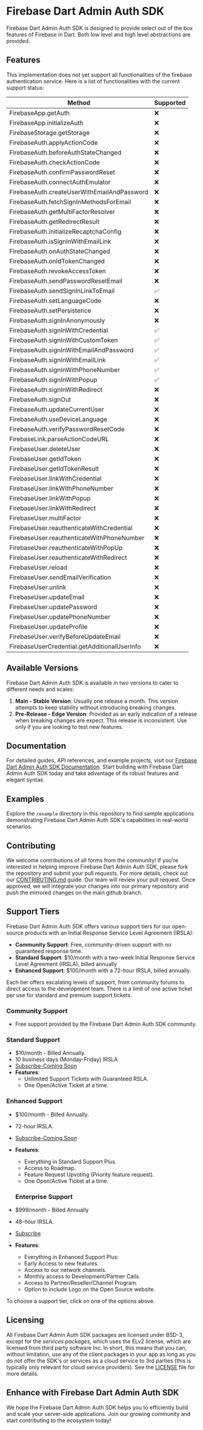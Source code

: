 # Firebase Dart Admin Auth SDK

Firebase Dart Admin Auth SDK is designed to provide select out of the box features of Firebase in Dart.  Both low level and high level abstractions are provided.

## Features
This implementation does not yet support all functionalities of the firebase authentication service. Here is a list of functionalities with the current support status:

| Method                                      | Supported |
|---------------------------------------------|-----------|
| FirebaseApp.getAuth                          | ❌        |
| FirebaseApp.initializeAuth                   | ❌        |
| FirebaseStorage.getStorage                   | ❌        |
| FirebaseAuth.applyActionCode                 | ❌       |
| FirebaseAuth.beforeAuthStateChanged          | ❌        |
| FirebaseAuth.checkActionCode                 | ❌        |
| FirebaseAuth.confirmPasswordReset            | ❌        |
| FirebaseAuth.connectAuthEmulator             | ❌        |
| FirebaseAuth.createUserWithEmailAndPassword  | ❌        |
| FirebaseAuth.fetchSignInMethodsForEmail      | ❌        |
| FirebaseAuth.getMultiFactorResolver          | ❌        |
| FirebaseAuth.getRedirectResult               | ❌        |
| FirebaseAuth.initializeRecaptchaConfig       | ❌        |
| FirebaseAuth.isSignInWithEmailLink           | ❌        |
| FirebaseAuth.onAuthStateChanged              | ❌        |
| FirebaseAuth.onIdTokenChanged                | ❌        |
| FirebaseAuth.revokeAccessToken               | ❌        |
| FirebaseAuth.sendPasswordResetEmail          | ❌        |
| FirebaseAuth.sendSignInLinkToEmail           | ✅        |
| FirebaseAuth.setLanguageCode                 | ❌        |
| FirebaseAuth.setPersistence                  | ❌        |
| FirebaseAuth.signInAnonymously               | ❌        |
| FirebaseAuth.signInWithCredential            | ✅        |
| FirebaseAuth.signInWithCustomToken           | ✅        |
| FirebaseAuth.signInWithEmailAndPassword      | ✅        |
| FirebaseAuth.signInWithEmailLink             | ✅        |
| FirebaseAuth.signInWithPhoneNumber           | ✅        |
| FirebaseAuth.signInWithPopup                 | ✅        |
| FirebaseAuth.signInWithRedirect              | ❌        |
| FirebaseAuth.signOut                         | ❌        |
| FirebaseAuth.updateCurrentUser               | ❌        |
| FirebaseAuth.useDeviceLanguage               | ❌        |
| FirebaseAuth.verifyPasswordResetCode         | ❌        |
| FirebaseLink.parseActionCodeURL              | ❌        |
| FirebaseUser.deleteUser                      | ❌        |
| FirebaseUser.getIdToken                      | ❌        |
| FirebaseUser.getIdTokenResult                | ❌        |
| FirebaseUser.linkWithCredential              | ❌        |
| FirebaseUser.linkWithPhoneNumber             | ❌        |
| FirebaseUser.linkWithPopup                   | ❌        |
| FirebaseUser.linkWithRedirect                | ❌        |
| FirebaseUser.multiFactor                     | ❌        |
| FirebaseUser.reauthenticateWithCredential    | ❌        |
| FirebaseUser.reauthenticateWithPhoneNumber   | ❌        |
| FirebaseUser.reauthenticateWithPopUp         | ❌        |
| FirebaseUser.reauthenticateWithRedirect      | ❌        |
| FirebaseUser.reload                          | ❌        |
| FirebaseUser.sendEmailVerification           | ❌        |
| FirebaseUser.unlink                          | ❌        |
| FirebaseUser.updateEmail                     | ❌        |
| FirebaseUser.updatePassword                  | ❌        |
| FirebaseUser.updatePhoneNumber               | ❌        |
| FirebaseUser.updateProfile                   | ❌        |
| FirebaseUser.verifyBeforeUpdateEmail         | ❌        |
| FirebaseUserCredential.getAdditionalUserInfo | ❌        |


## Available Versions

Firebase Dart Admin Auth SDK is available in two versions to cater to different needs and scales:

1. **Main - Stable Version**: Usually one release a month.  This version attempts to keep stability without introducing breaking changes.
2. **Pre-Release - Edge Version**: Provided as an early indication of a release when breaking changes are expect.  This release is inconsistent. Use only if you are looking to test new features.

## Documentation

For detailed guides, API references, and example projects, visit our [Firebase Dart Admin Auth SDK Documentation](https://aortem.gitbook.io/firebase-dart-auth-admin-sdk). Start building with  Firebase Dart Admin Auth SDK today and take advantage of its robust features and elegant syntax.

## Examples

Explore the `/example` directory in this repository to find sample applications demonstrating  Firebase Dart Admin Auth SDK's capabilities in real-world scenarios.

## Contributing

We welcome contributions of all forms from the community! If you're interested in helping improve  Firebase Dart Admin Auth SDK, please fork the repository and submit your pull requests. For more details, check out our [CONTRIBUTING.md](CONTRIBUTING.md) guide.  Our team will review your pull request. Once approved, we will integrate your changes into our primary repository and push the mirrored changes on the main github branch.

## Support Tiers

 Firebase Dart Admin Auth SDK offers various support tiers for our open-source products with an Initial Response Service Level Agreement (IRSLA):

- **Community Support**: Free, community-driven support with no guaranteed response time.
- **Standard Support**: $10/month with a two-week Initial Response Service Level Agreement (IRSLA), billed annually
- **Enhanced Support**: $100/month with a 72-hour IRSLA, billed annually.

Each tier offers escalating levels of support, from community forums to direct access to the development team.  There is a limit of one active ticket per use for standard and premium support tickets.

### Community Support
- Free support provided by the Firebase Dart Admin Auth SDK community.

### Standard Support
- $10/month - Billed Annually.
- 10 business days (Monday-Friday) IRSLA
- [Subscribe-Coming Soon]()
- **Features**:
  - Unlimited Support Tickets with Guaranteed RSLA.
  - One Open/Active Ticket at a time. 

### Enhanced Support
- $100/month - Billed Annually.
- 72-hour IRSLA.
- [Subscribe-Coming Soon]()
- **Features**:
  - Everything in Standard Support Plus.
  - Access to Roadmap.
  - Feature Request Upvoting (Priority feature request).
  - One Open/Active Ticket at a time.

  ### Enterprise Support
- $999/month - Billed Annually
- 48-hour IRSLA.
- [Subscribe](https://buy.stripe.com/8wMg1X2OT97b7OoeUX)
- **Features**:
  - Everything in Enhanced Support Plus:
  - Early Access to new features.
  - Access to our network channels.
  - Monthly access to Development/Partner Calls.
  - Access to Partner/Reseller/Channel Program.
  - Option to include Logo on the Open Source website.


To choose a support tier, click on one of the options above.

## Licensing

All  Firebase Dart Admin Auth SDK packages are licensed under BSD-3, except for the *services packages*, which uses the ELv2 license, which are licensed from third party software  Inc. In short, this means that you can, without limitation, use any of the client packages in your app as long as you do not offer the SDK's or services as a cloud service to 3rd parties (this is typically only relevant for cloud service providers).  See the [LICENSE](LICENSE.md) file for more details.


## Enhance with Firebase Dart Admin Auth SDK

We hope the Firebase Dart Admin Auth SDK helps you to efficiently build and scale your server-side applications. Join our growing community and start contributing to the ecosystem today!